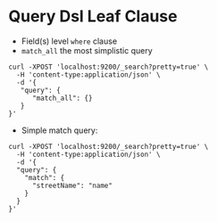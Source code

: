 # Query Dsl Leaf Clause #

* Field(s) level ```where``` clause
* ```match_all``` the most simplistic query
```
curl -XPOST 'localhost:9200/_search?pretty=true' \
  -H 'content-type:application/json' \
  -d '{
   "query": {
      "match_all": {}
   }
}'
```
* Simple match query:
```
curl -XPOST 'localhost:9200/_search?pretty=true' \
  -H 'content-type:application/json' \
  -d '{
  "query": {
    "match": {
      "streetName": "name"
    }
  }
}'
```
